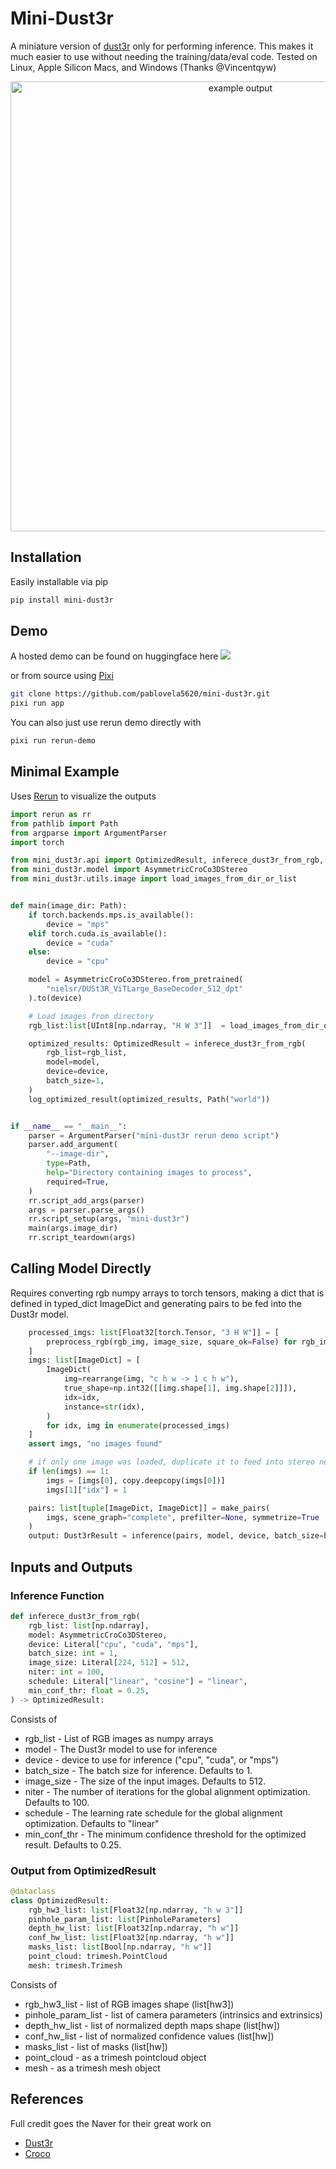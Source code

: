 # Mini-Dust3r
A miniature version of [dust3r](https://github.com/naver/dust3r) only for performing inference.
This makes it much easier to use without needing the training/data/eval code. Tested on Linux, Apple Silicon Macs, and Windows (Thanks @Vincentqyw)
<p align="center">
  <img src="media/mini-dust3r.gif" alt="example output" width="720" />
</p>


## Installation
Easily installable via pip
```bash
pip install mini-dust3r
```

## Demo
A hosted demo can be found on huggingface here <a href='https://huggingface.co/spaces/pablovela5620/mini-dust3r'><img src='https://img.shields.io/badge/%F0%9F%A4%97%20Hugging%20Face-Spaces-blue'></a>

or from source using [Pixi](http://pixi.sh)

``` bash
git clone https://github.com/pablovela5620/mini-dust3r.git
pixi run app
```

You can also just use rerun demo directly with
```bash
pixi run rerun-demo
```

## Minimal Example
Uses [Rerun](http://rerun.io/) to visualize the outputs

```python
import rerun as rr
from pathlib import Path
from argparse import ArgumentParser
import torch

from mini_dust3r.api import OptimizedResult, inferece_dust3r_from_rgb, log_optimized_result
from mini_dust3r.model import AsymmetricCroCo3DStereo
from mini_dust3r.utils.image import load_images_from_dir_or_list


def main(image_dir: Path):
    if torch.backends.mps.is_available():
        device = "mps"
    elif torch.cuda.is_available():
        device = "cuda"
    else:
        device = "cpu"

    model = AsymmetricCroCo3DStereo.from_pretrained(
        "nielsr/DUSt3R_ViTLarge_BaseDecoder_512_dpt"
    ).to(device)

    # Load images from directory
    rgb_list:list[UInt8[np.ndarray, "H W 3"]]  = load_images_from_dir_or_list(image_dir)

    optimized_results: OptimizedResult = inferece_dust3r_from_rgb(
        rgb_list=rgb_list,
        model=model,
        device=device,
        batch_size=1,
    )
    log_optimized_result(optimized_results, Path("world"))


if __name__ == "__main__":
    parser = ArgumentParser("mini-dust3r rerun demo script")
    parser.add_argument(
        "--image-dir",
        type=Path,
        help="Directory containing images to process",
        required=True,
    )
    rr.script_add_args(parser)
    args = parser.parse_args()
    rr.script_setup(args, "mini-dust3r")
    main(args.image_dir)
    rr.script_teardown(args)
```

## Calling Model Directly
Requires converting rgb numpy arrays to torch tensors, making a dict that is defined in typed_dict ImageDict
and generating pairs to be fed into the Dust3r model.
```python
    processed_imgs: list[Float32[torch.Tensor, "3 H W"]] = [
        preprocess_rgb(rgb_img, image_size, square_ok=False) for rgb_img in rgb_list
    ]
    imgs: list[ImageDict] = [
        ImageDict(
            img=rearrange(img, "c h w -> 1 c h w"),
            true_shape=np.int32([[img.shape[1], img.shape[2]]]),
            idx=idx,
            instance=str(idx),
        )
        for idx, img in enumerate(processed_imgs)
    ]
    assert imgs, "no images found"

    # if only one image was loaded, duplicate it to feed into stereo network
    if len(imgs) == 1:
        imgs = [imgs[0], copy.deepcopy(imgs[0])]
        imgs[1]["idx"] = 1

    pairs: list[tuple[ImageDict, ImageDict]] = make_pairs(
        imgs, scene_graph="complete", prefilter=None, symmetrize=True
    )
    output: Dust3rResult = inference(pairs, model, device, batch_size=batch_size)
```

## Inputs and Outputs

### Inference Function

```python
def inferece_dust3r_from_rgb(
    rgb_list: list[np.ndarray],
    model: AsymmetricCroCo3DStereo,
    device: Literal["cpu", "cuda", "mps"],
    batch_size: int = 1,
    image_size: Literal[224, 512] = 512,
    niter: int = 100,
    schedule: Literal["linear", "cosine"] = "linear",
    min_conf_thr: float = 0.25,
) -> OptimizedResult:
```
Consists of
* rgb_list - List of RGB images as numpy arrays
* model - The Dust3r model to use for inference
* device - device to use for inference ("cpu", "cuda", or "mps")
* batch_size - The batch size for inference. Defaults to 1.
* image_size - The size of the input images. Defaults to 512.
* niter - The number of iterations for the global alignment optimization. Defaults to 100.
* schedule - The learning rate schedule for the global alignment optimization. Defaults to "linear"
* min_conf_thr - The minimum confidence threshold for the optimized result. Defaults to 0.25.

### Output from OptimizedResult

```python
@dataclass
class OptimizedResult:
    rgb_hw3_list: list[Float32[np.ndarray, "h w 3"]]
    pinhole_param_list: list[PinholeParameters]
    depth_hw_list: list[Float32[np.ndarray, "h w"]]
    conf_hw_list: list[Float32[np.ndarray, "h w"]]
    masks_list: list[Bool[np.ndarray, "h w"]]
    point_cloud: trimesh.PointCloud
    mesh: trimesh.Trimesh
```
Consists of
* rgb_hw3_list - list of RGB images shape (list[hw3])
* pinhole_param_list - list of camera parameters (intrinsics and extrinsics)
* depth_hw_list - list of normalized depth maps shape (list[hw])
* conf_hw_list - list of normalized confidence values (list[hw])
* masks_list - list of masks (list[hw])
* point_cloud - as a trimesh pointcloud object
* mesh - as a trimesh mesh object

## References
Full credit goes the Naver for their great work on
* [Dust3r](https://github.com/naver/dust3r)
* [Croco](https://github.com/naver/croco)
